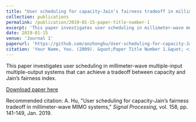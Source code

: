 ```yaml
---
title: "User scheduling for capacity-Jain’s fairness tradeoff in millimeter-wave MIMO systems"
collection: publications
permalink: /publication/2019-01-15-paper-title-number-1
excerpt: 'This paper investigates user scheduling in millimeter-wave multiple-input multiple-output systems that can achieve a tradeoff between capacity and Jain’s fairness index.'
date: 2019-01-15
venue: 'Journal 1'
paperurl: 'https://github.com/anzhonghu/User-scheduling-for-capacity-Jain-s-fairness-tradeoff-in-millimeter-wave-MIMO-systems'
citation: 'Your Name, You. (2009). &quot;Paper Title Number 1.&quot; <i>Journal 1</i>. 1(1).'
---
```

This paper investigates user scheduling in millimeter-wave multiple-input multiple-output systems that can achieve a tradeoff between capacity and Jain’s fairness index.

[Download paper here](https://github.com/anzhonghu/User-scheduling-for-capacity-Jain-s-fairness-tradeoff-in-millimeter-wave-MIMO-systems)

Recommended citation: A. Hu,  "User scheduling for capacity-Jain’s fairness tradeoff in millimeter-wave MIMO systems," <i>Signal Processing</i>, vol. 158, pp. 141-149, Jan. 2019.